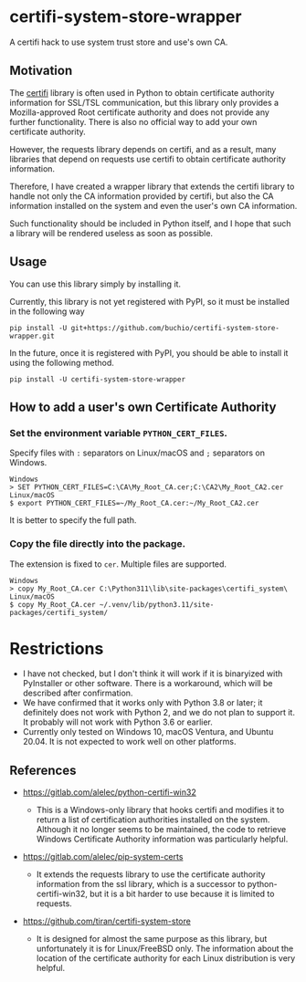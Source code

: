 # certifi-system-store-wrapper
A certifi hack to use system trust store and use's own CA.

## Motivation

The [certifi](https://pypi.org/project/certifi/) library is often used
in Python to obtain certificate authority information for SSL/TSL
communication, but this library only provides a Mozilla-approved
Root certificate authority and does not provide any further
functionality. There is also no official way to add your own
certificate authority.

However, the requests library depends on certifi, and as a result,
many libraries that depend on requests use certifi to obtain
certificate authority information.

Therefore, I have created a wrapper library that extends the certifi
library to handle not only the CA information provided by certifi, but
also the CA information installed on the system and even the user's
own CA information.

Such functionality should be included in Python itself, and I hope
that such a library will be rendered useless as soon as possible.

## Usage

You can use this library simply by installing it.

Currently, this library is not yet registered with PyPI, so it must be
installed in the following way

    pip install -U git+https://github.com/buchio/certifi-system-store-wrapper.git

In the future, once it is registered with PyPI, you should be able to
install it using the following method.

    pip install -U certifi-system-store-wrapper

## How to add a user's own Certificate Authority

### Set the environment variable `PYTHON_CERT_FILES`.

Specify files with `:` separators on Linux/macOS and `;` separators on Windows.

    Windows
    > SET PYTHON_CERT_FILES=C:\CA\My_Root_CA.cer;C:\CA2\My_Root_CA2.cer
    Linux/macOS
    $ export PYTHON_CERT_FILES=~/My_Root_CA.cer:~/My_Root_CA2.cer


It is better to specify the full path.

### Copy the file directly into the package.

The extension is fixed to `cer`. Multiple files are supported.

    Windows
    > copy My_Root_CA.cer C:\Python311\lib\site-packages\certifi_system\
    Linux/macOS
    $ copy My_Root_CA.cer ~/.venv/lib/python3.11/site-packages/certifi_system/


# Restrictions

- I have not checked, but I don't think it will work if it is
  binaryized with PyInstaller or other software. There is a
  workaround, which will be described after confirmation.
- We have confirmed that it works only with Python 3.8 or later; it
  definitely does not work with Python 2, and we do not plan to
  support it. It probably will not work with Python 3.6 or earlier.
- Currently only tested on Windows 10, macOS Ventura, and Ubuntu
  20.04. It is not expected to work well on other platforms.

## References
- https://gitlab.com/alelec/python-certifi-win32
  - This is a Windows-only library that hooks certifi and modifies it
    to return a list of certification authorities installed on the
    system. Although it no longer seems to be maintained, the code to
    retrieve Windows Certificate Authority information was
    particularly helpful.

- https://gitlab.com/alelec/pip-system-certs
  - It extends the requests library to use the certificate authority
    information from the ssl library, which is a successor to
    python-certifi-win32, but it is a bit harder to use because it is
    limited to requests.

- https://github.com/tiran/certifi-system-store
  - It is designed for almost the same purpose as this library, but
    unfortunately it is for Linux/FreeBSD only. The information about
    the location of the certificate authority for each Linux
    distribution is very helpful.
  
  







